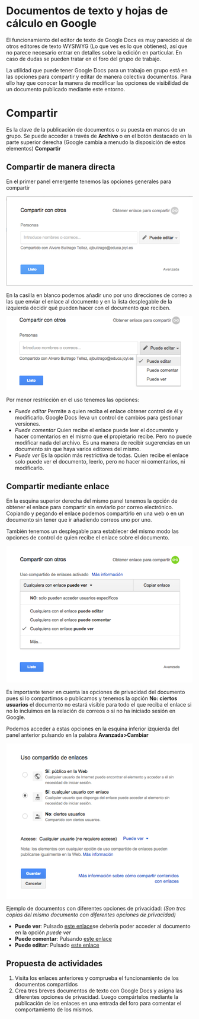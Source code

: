 # Documentos de texto y hojas de cálculo en Google

El funcionamiento del editor de texto de Google Docs es muy parecido al de otros editores de texto WYSIWYG (Lo que ves es lo que obtienes), así que no parece necesario entrar en detalles sobre la edición en particular. En caso de dudas se pueden tratar en el foro del grupo de trabajo. 

La utilidad que puede tener Google Docs para un trabajo en grupo está en las opciones para compartir y editar de manera colectiva documentos. Para ello hay que conocer la manera de modificar las opciones de visibilidad de un documento publicado mediante este entorno. 

# Compartir

Es la clave de la publicación de documentos o su puesta en manos de un grupo. Se puede acceder a través de **Archivo** o en el botón destacado en la parte superior derecha (Google cambia a menudo la disposición de estos elementos) **Compartir**

## Compartir de manera directa

En el primer panel emergente tenemos las opciones generales para compartir

![Pantalla 1](Docs_compartir_01.png)

En la casilla en blanco podemos añadir uno por uno direcciones de correo a las que enviar el enlace al documento y en la lista desplegable de la izquierda decidir qué pueden hacer con el documento que reciben. 

![Desplegable](Docs_compartir_02.png)

Por menor restricción en el uso tenemos las opciones: 

- *Puede editar* Permite a quien reciba el enlace obtener control de él y modificarlo. Google Docs lleva un control de cambios para gestionar versiones. 
- *Puede comentar* Quien recibe el enlace puede leer el documento y hacer comentarios en el mismo que el propietario recibe. Pero no puede modificar nada del archivo. Es una manera de recibir sugerencias en un documento sin que haya varios editores del mismo. 
- *Puede ver* Es la opción más restrictiva de todas. Quien recibe el enlace solo puede ver el documento, leerlo, pero no hacer ni comentarios, ni modificarlo. 

## Compartir mediante enlace

En la esquina superior derecha del mismo panel tenemos la opción de obtener el enlace para compartir sin enviarlo por correo electrónico. Copiando y pegando el enlace podemos compartirlo en una web o en un documento sin tener que ir añadiendo correos uno por uno. 

También tenemos un desplegable para establecer del mismo modo las opciones de control de quien recibe el enlace sobre el documento. 

![Desplegable](Docs_compartir_02b.png)

Es importante tener en cuenta las opciones de privacidad del documento pues si lo compartimos o publicamos y tenemos la opción **No: ciertos usuarios** el documento no estará visible para todo el que reciba el enlace si no lo incluimos en la relación de correos o si no ha iniciado sesión en Google. 

Podemos acceder a estas opciones en la esquina inferior izquierda del panel anterior pulsando en la palabra **Avanzada>Cambiar**

![Privacidad](Docs_compartir_02c.png)

Ejemplo de documentos con diferentes opciones de privacidad: *(Son tres copias del mismo documento con diferentes opciones de privacidad)*

- **Puede ver**: Pulsado [este enlace](https://docs.google.com/document/d/1MIUg6OMBW0_SoGdxLIxrAilZdHEmfx-7XzAb2em3TX8/edit?usp=sharing)se debería poder acceder al documento en la opción *puede ver*
- **Puede comentar**: Pulsando [este enlace](https://docs.google.com/document/d/1F1G0XiM3jxvrbuVx8a_0FPVVPRTgFFD86jmVGr9hY78/edit?usp=sharing)
- **Puede editar**: Pulsado [este enlace](https://docs.google.com/document/d/1jNLbicT8B3_zOT0NyqK9Sgn5_SCBMNEROdpf4JH4AqU/edit?usp=sharing)

## Propuesta de actividades
1. Visita los enlaces anteriores y comprueba el funcionamiento de los documentos compartidos
2. Crea tres breves documentos de texto con Google Docs y asigna las diferentes opciones de privacidad. Luego compártelos mediante la publicación de los enlaces en una entrada del foro para comentar el comportamiento de los mismos. 
